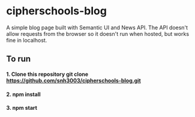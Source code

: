 # cipherschools-blog
A simple blog page built with Semantic UI and News API. The API doesn't allow requests from the browser so it doesn't run when hosted, but works fine in localhost.

## To run
#### 1. Clone this repository git clone https://github.com/snh3003/cipherschools-blog.git
#### 2. npm install
#### 3. npm start
